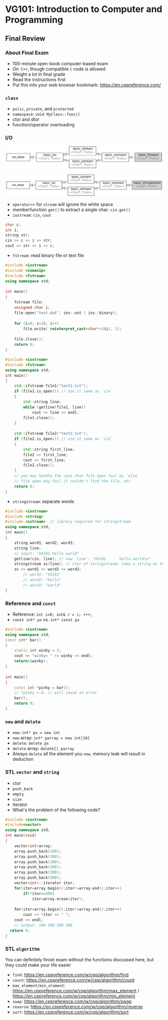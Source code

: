 # VG101: Introduction to Computer and Programming
## Final Review

### About Final Exam
- 100-minute open-book computer-based exam
- On` C++`, though compatible `C` code is allowed
- Weight a lot in final grade
- Read the instructions first
- Put this into your web browser bookmark: https://en.cppreference.com/

### `class`
- `pulic`, `private`, and `protected`
- `namespace`: `void MyClass::func()`
- ctor and dtor
- function/operator overloading

### I/O

![fstream_inheritance](pic/fstream_inheritance.svg)

![sstream_inheritan](pic/sstream_inheritan.svg)

- `operator>>` for `stream` will ignore the white space
- memberfunction `get()` to extract a single char: `cin.get()`
- `iostream`: `cin`, `cout`
```c++
char c;
int i;
string str;
cin >> c >> i >> str;
cout << str << i << c;
```
- `fstream`: read binary file or text file
```C++
#include <iostream>
#include <iomanip>
#include <fstream>
using namespace std;

int main()
{
	fstream file;
	unsigned char i;
	file.open("test.dat", ios::out | ios::binary);

	for (i=0; i<20; i++) 
		file.write( reinterpret_cast<char*>(&i), 1);

	file.close();
	return 0;
}
```

```C++
#include <iostream>
#include <fstream>
using namespace std;
int main()
{
	std::ifstream file1("test1.txt");
	if (file1.is_open()) // use it same as `cin`
	{
	    std::string line;
	    while (getline(file1, line))
	    	cout << line << endl;
	    file1.close();
	}

	std::ifstream file2("test2.txt");
	if (file2.is_open()) // use it same as `cin`
	{
	    std::string first_line;
	    file2 >> first_line;
	    cout << first_line;
	    file2.close();
	}
	// you may handle the case that file open fail by `else`
	// file open may fail if couldn't find the file, etc
	return 0;
}
```

- `stringstream`: separate words
```C++
#include <iostream>
#include <string>
#include <sstream>	// library required for stringstream
using namespace std;
int main()
{
    string word1, word2, word3;
    string line;
    // input: "VG101 hello world"
    getline(cin, line); // now `line`: "VG101      hello world\n"
    stringstream ss(line); // ctor of stringstream: take a string as the parameter
    ss >> word1 >> word2 >> word3;
    	// word1: "VG101"
    	// word2: "hello"
    	// word3: "world"
}
```

### Reference and `const`
- Reference: `int i=0; int& r = i; r++;`
- `const int* px` vs. `int* const px`
```C++
#include <iostream>
using namespace std;
const int* bar()
{
	static int winky = 5;
	cout << "winky= " << winky << endl;
	return(&winky);
}

int main()
{
	const int *pinky = bar();
	// *pinky = 6; // will cause an error
	bar();
	return 0;
}
```

### `new` and `delete`
- `new`: `int* px = new int`
- `new` array: `int* parray = new int[10]`
- `delete`: `delete px`
- `delete` array: `delete[] parray`
- Always `delete` all the element you `new`, memory leak will result in deduction

### STL `vector` and `string`
- ctor
- `push_back`
- `empty`
- `size`
- iterator
- What's the problem of the following code?
```c++
#include <iostream>
#include<vector>
using namespace std;
int main(void)
{
    vector<int>array;
    array.push_back(100);
    array.push_back(300);
    array.push_back(300);
    array.push_back(300);
    array.push_back(300);
    array.push_back(500);
    vector<int>::iterator itor;
    for(itor=array.begin();itor!=array.end();itor++)
        if(*itor==300)
            itor=array.erase(itor);

    for(itor=array.begin();itor!=array.end();itor++)
        cout << *itor << " ";
    cout << endl;
    // output: 100 300 300 500
  return 0;
}
```

### STL `algorithm`
You can definitely finish exam without the functions discussed here, but they could make your life easier 
- `find`: https://en.cppreference.com/w/cpp/algorithm/find
- `count`: https://en.cppreference.com/w/cpp/algorithm/count
- `max_element/min_element`: https://en.cppreference.com/w/cpp/algorithm/max_element / https://en.cppreference.com/w/cpp/algorithm/min_element
- `swap`: https://en.cppreference.com/w/cpp/algorithm/swap
- `reverse`: https://en.cppreference.com/w/cpp/algorithm/reverse
- `sort`: https://en.cppreference.com/w/cpp/algorithm/sort
